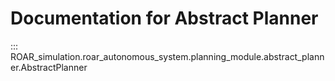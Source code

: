 # Documentation for Abstract Planner


::: ROAR_simulation.roar_autonomous_system.planning_module.abstract_planner.AbstractPlanner